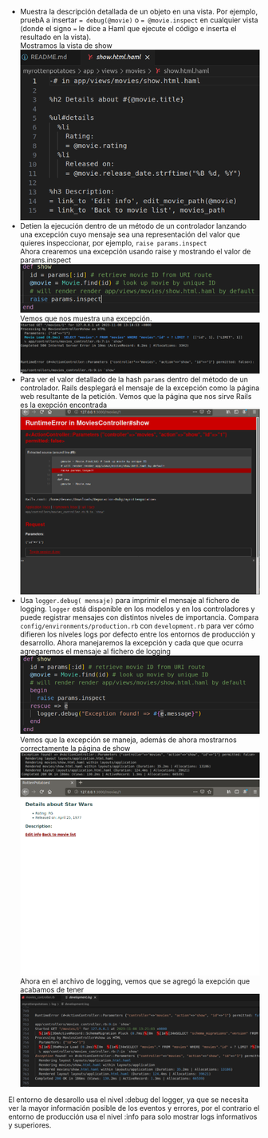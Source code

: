 - Muestra la descripción detallada de un objeto en una vista. Por ejemplo, pruebA a insertar `= debug(@movie)` o `= @movie.inspect` en cualquier vista (donde el signo `=` le dice a Haml que ejecute el código e inserta el resultado en la vista).  
Mostramos la vista de show
![](Image1.png)
- Detien la ejecución dentro de un método de un controlador lanzando una excepción cuyo mensaje sea una representación del valor que quieres inspeccionar, por ejemplo, `raise params.inspect`  
Ahora crearemos una excepción usando raise y mostrando el valor de params.inspect
![](Image2.png)
Vemos que nos muestra una excepción.
![](Image3.png)
- Para ver el valor detallado de la hash `params` dentro del método de un controlador. Rails desplegará el mensaje de la excepción como la página web resultante de la petición.
Vemos que la página que nos sirve Rails es la exepción encontrada
![](Image4.png)
- Usa `logger.debug( mensaje)` para imprimir el mensaje al fichero de logging. `logger` está disponible en los modelos y en los controladores y puede registrar mensajes con distintos niveles de importancia. Compara `config/environments/production.rb` con `development.rb` para ver cómo difieren los niveles logs por defecto entre los entornos de producción y desarrollo.
Ahora manejaremos la excepción y cada que que ocurra agregaremos el mensaje al fichero de logging
![](Image5.png)
Vemos que la excepción se maneja, además de ahora mostrarnos correctamente la página de show
![](Image6.png)
![](Image7.png)
Ahora en el archivo de logging, vemos que se agregó la exepción que acabamos de tener
![](Image8.png)

El entorno de desarollo usa el nivel :debug del logger, ya que se necesita ver la mayor información posible de los eventos y errores, por el contrario el entorno de producción usa el nivel :info para solo mostrar logs informativos y superiores.